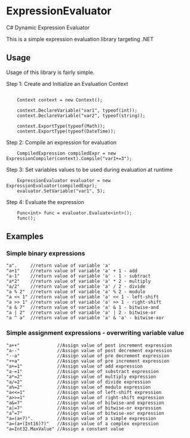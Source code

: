 # ExpressionEvaluator
C# Dynamic Expression Evaluator

This is a simple expression evaluation library targeting .NET

## Usage
Usage of this library is fairly simple.

Step 1: Create and Initialize an Evaluation Context
```
    
    Context context = new Context();
    
    context.DeclareVariable("var1", typeof(int));
    context.DeclareVariable("var2", typeof(string));
    
    context.ExportType(typeof(Math));
    content.ExportType(typeof(DateTime));
```    

Step 2: Compile an expression for evaluation
```
    CompiledExpression compiledExpr = new ExpressionCompiler(context).Compile("var1+=3");
```

Step 3: Set variables values to be used during evaluation at runtime
```
    ExpressionEvaluator evaluator = new ExpressionEvaluator(compiledExpr);
    evaluator.SetVariable("var1", 5);
```

Step 4: Evaluate the expression
```
    Func<int> func = evaluator.Evaluate<int>();
    func();
```
## Examples

### Simple binary expressions
```
"a".     //return value of variable 'a'
"a+1"    //return value of variable 'a' + 1 - add
"a-1"    //return value of variable 'a' - 1 - subtract
"a*2"    //return value of variable 'a' * 2 - multiply  
"a/2"    //return value of variable 'a' / 2 - divide
"a % 2"  //return value of variable 'a' % 2 - modulo
"a << 1" //return value of variable 'a' << 1 - left-shift
"a >> 1" //return value of variable 'a' >> 1 - right-shift
"a & 7"  //return value of variable 'a' & 1 - bitwise-and
"a | 2"  //return value of variable 'a' | 2 - bitwise-or
"a ^ a"  //return value of variable 'a' & 'a' - bitwise-xor
```
### Simple assignment expressions - overwriting variable value
```
"a++"              //Assign value of post increment expression
"a--"              //Assign value of post decrement expression 
"--a"              //Assign value of pre decrement expression 
"++a"              //Assign value of pre increment expression 
"a+=1"             //Assign value of add expression 
"a-=1"             //Assign value of substract expression 
"a*=2"             //Assign value of multiply expression 
"a/=2"             //Assign value of divide expression
"a%=2"             //Assign value of modulo expression 
"a<<=1"            //Assign value of left-shift expression 
"a>>=1"            //Assign value of right-shift expression 
"a&=7"             //Assign value of bitwise-and expression  
"a|=7"             //Assign value of bitwise-or expression
"a^=7"             //Assign value of bitwise-xor expression
"a=(a+7)".         //Assign value of a simple expression
"a=(a+(Int16)7)"   //Assign value of a complex expression 
"a=Int32.MaxValue" //Assign a constant value
```
